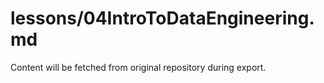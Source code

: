 # lessons/04IntroToDataEngineering.md

Content will be fetched from original repository during export.